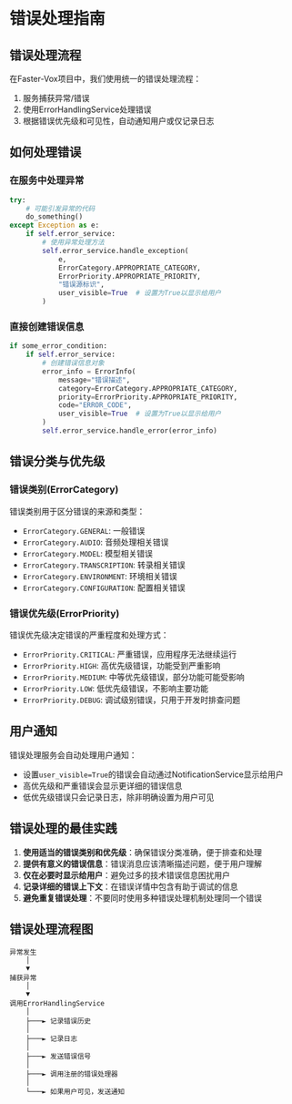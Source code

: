# 错误处理指南

## 错误处理流程

在Faster-Vox项目中，我们使用统一的错误处理流程：

1. 服务捕获异常/错误
2. 使用ErrorHandlingService处理错误
3. 根据错误优先级和可见性，自动通知用户或仅记录日志

## 如何处理错误

### 在服务中处理异常

```python
try:
    # 可能引发异常的代码
    do_something()
except Exception as e:
    if self.error_service:
        # 使用异常处理方法
        self.error_service.handle_exception(
            e,
            ErrorCategory.APPROPRIATE_CATEGORY,
            ErrorPriority.APPROPRIATE_PRIORITY,
            "错误源标识",
            user_visible=True  # 设置为True以显示给用户
        )
```

### 直接创建错误信息

```python
if some_error_condition:
    if self.error_service:
        # 创建错误信息对象
        error_info = ErrorInfo(
            message="错误描述",
            category=ErrorCategory.APPROPRIATE_CATEGORY,
            priority=ErrorPriority.APPROPRIATE_PRIORITY,
            code="ERROR_CODE",
            user_visible=True  # 设置为True以显示给用户
        )
        self.error_service.handle_error(error_info)
```

## 错误分类与优先级

### 错误类别(ErrorCategory)

错误类别用于区分错误的来源和类型：

- `ErrorCategory.GENERAL`: 一般错误
- `ErrorCategory.AUDIO`: 音频处理相关错误
- `ErrorCategory.MODEL`: 模型相关错误
- `ErrorCategory.TRANSCRIPTION`: 转录相关错误
- `ErrorCategory.ENVIRONMENT`: 环境相关错误
- `ErrorCategory.CONFIGURATION`: 配置相关错误

### 错误优先级(ErrorPriority)

错误优先级决定错误的严重程度和处理方式：

- `ErrorPriority.CRITICAL`: 严重错误，应用程序无法继续运行
- `ErrorPriority.HIGH`: 高优先级错误，功能受到严重影响
- `ErrorPriority.MEDIUM`: 中等优先级错误，部分功能可能受影响
- `ErrorPriority.LOW`: 低优先级错误，不影响主要功能
- `ErrorPriority.DEBUG`: 调试级别错误，只用于开发时排查问题

## 用户通知

错误处理服务会自动处理用户通知：

- 设置`user_visible=True`的错误会自动通过NotificationService显示给用户
- 高优先级和严重错误会显示更详细的错误信息
- 低优先级错误只会记录日志，除非明确设置为用户可见

## 错误处理的最佳实践

1. **使用适当的错误类别和优先级**：确保错误分类准确，便于排查和处理
2. **提供有意义的错误信息**：错误消息应该清晰描述问题，便于用户理解
3. **仅在必要时显示给用户**：避免过多的技术错误信息困扰用户
4. **记录详细的错误上下文**：在错误详情中包含有助于调试的信息
5. **避免重复错误处理**：不要同时使用多种错误处理机制处理同一个错误

## 错误处理流程图

```
异常发生
    │
    ▼
捕获异常
    │
    ▼
调用ErrorHandlingService
    │
    ├───► 记录错误历史
    │
    ├───► 记录日志
    │
    ├───► 发送错误信号
    │
    ├───► 调用注册的错误处理器
    │
    └───► 如果用户可见，发送通知
``` 